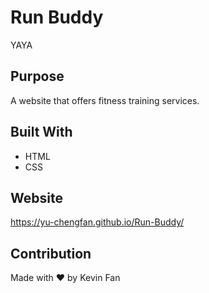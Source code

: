 # Run Buddy
YAYA
## Purpose
A website that offers fitness training services.

## Built With
* HTML
* CSS

## Website
https://yu-chengfan.github.io/Run-Buddy/

## Contribution
Made with ❤️ by Kevin Fan

